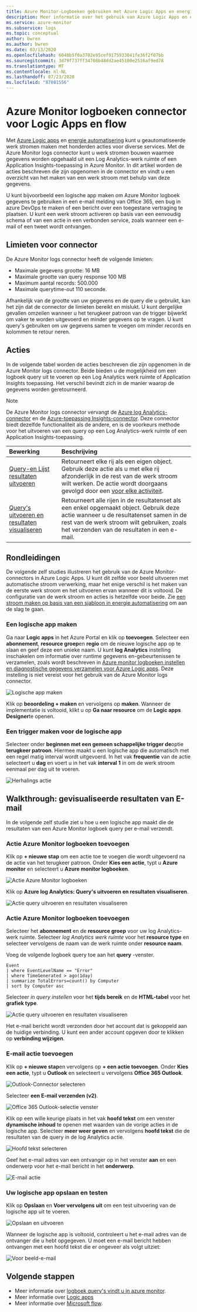 ```yaml
---
title: Azure Monitor-Logboeken gebruiken met Azure Logic Apps en energie automatisering
description: Meer informatie over het gebruik van Azure Logic Apps en energie automatisering om Herhaal bare processen snel te automatiseren met behulp van de Azure Monitor-connector.
ms.service: azure-monitor
ms.subservice: logs
ms.topic: conceptual
author: bwren
ms.author: bwren
ms.date: 03/13/2020
ms.openlocfilehash: 6048b5f0a3702e95cef9175933041fe36f2f07bb
ms.sourcegitcommit: 3d79f737ff34708b48dd2ae45100e2516af9ed78
ms.translationtype: MT
ms.contentlocale: nl-NL
ms.lasthandoff: 07/23/2020
ms.locfileid: "87081556"
---
```

# <a name="azure-monitor-logs-connector-for-logic-apps-and-flow"></a>Azure Monitor logboeken connector voor Logic Apps en flow
Met [Azure Logic apps](../../logic-apps/index.yml) en [energie automatisering](https://ms.flow.microsoft.com) kunt u geautomatiseerde werk stromen maken met honderden acties voor diverse services. Met de Azure Monitor logs connector kunt u werk stromen bouwen waarmee gegevens worden opgehaald uit een Log Analytics-werk ruimte of een Application Insights-toepassing in Azure Monitor. In dit artikel worden de acties beschreven die zijn opgenomen in de connector en vindt u een overzicht van het maken van een werk stroom met behulp van deze gegevens.

U kunt bijvoorbeeld een logische app maken om Azure Monitor logboek gegevens te gebruiken in een e-mail melding van Office 365, een bug in azure DevOps te maken of een bericht over een toegestane vertraging te plaatsen.  U kunt een werk stroom activeren op basis van een eenvoudig schema of van een actie in een verbonden service, zoals wanneer een e-mail of een tweet wordt ontvangen. 

## <a name="connector-limits"></a>Limieten voor connector
De Azure Monitor logs connector heeft de volgende limieten:
* Maximale gegevens grootte: 16 MB
* Maximale grootte van query response 100 MB
* Maximum aantal records: 500.000
* Maximale querytime-out 110 seconde.

Afhankelijk van de grootte van uw gegevens en de query die u gebruikt, kan het zijn dat de connector de limieten bereikt en mislukt. U kunt dergelijke gevallen omzeilen wanneer u het terugkeer patroon van de trigger bijwerkt om vaker te worden uitgevoerd en minder gegevens op te vragen. U kunt query's gebruiken om uw gegevens samen te voegen om minder records en kolommen te retour neren.

## <a name="actions"></a>Acties
In de volgende tabel worden de acties beschreven die zijn opgenomen in de Azure Monitor logs connector. Beide bieden u de mogelijkheid om een logboek query uit te voeren op een Log Analytics werk ruimte of Application Insights toepassing. Het verschil bevindt zich in de manier waarop de gegevens worden geretourneerd.

> [!NOTE]
> De Azure Monitor logs connector vervangt de [Azure log Analytics-connector](/connectors/azureloganalytics/) en de [Azure-toepassing Insights-connector](/connectors/applicationinsights/). Deze connector biedt dezelfde functionaliteit als de andere, en is de voorkeurs methode voor het uitvoeren van een query op een Log Analytics-werk ruimte of een Application Insights-toepassing.


| Bewerking | Beschrijving |
|:---|:---|
| [Query-en Lijst resultaten uitvoeren](/connectors/azuremonitorlogs/#run-query-and-list-results) | Retourneert elke rij als een eigen object. Gebruik deze actie als u met elke rij afzonderlijk in de rest van de werk stroom wilt werken. De actie wordt doorgaans gevolgd door een [voor elke activiteit](../../logic-apps/logic-apps-control-flow-loops.md#foreach-loop). |
| [Query's uitvoeren en resultaten visualiseren](/connectors/azuremonitorlogs/#run-query-and-visualize-results) | Retourneert alle rijen in de resultatenset als een enkel opgemaakt object. Gebruik deze actie wanneer u de resultatenset samen in de rest van de werk stroom wilt gebruiken, zoals het verzenden van de resultaten in een e-mail.  |

## <a name="walkthroughs"></a>Rondleidingen
De volgende zelf studies illustreren het gebruik van de Azure Monitor-connectors in Azure Logic Apps. U kunt dit zelfde voor beeld uitvoeren met automatische stroom verwerking, maar het enige verschil is het maken van de eerste werk stroom en het uitvoeren ervan wanneer dit is voltooid. De configuratie van de werk stroom en acties is hetzelfde voor beide. Zie [een stroom maken op basis van een sjabloon in energie automatisering](/power-automate/get-started-logic-template) om aan de slag te gaan.


### <a name="create-a-logic-app"></a>Een logische app maken

Ga naar **Logic apps** in het Azure Portal en klik op **toevoegen**. Selecteer een **abonnement**, **resource groep**en **regio** om de nieuwe logische app op te slaan en geef deze een unieke naam. U kunt **log Analytics** instelling inschakelen om informatie over runtime gegevens en-gebeurtenissen te verzamelen, zoals wordt beschreven in [Azure monitor logboeken instellen en diagnostische gegevens verzamelen voor Azure Logic apps](../../logic-apps/monitor-logic-apps-log-analytics.md). Deze instelling is niet vereist voor het gebruik van de Azure Monitor logs connector.

![Logische app maken](media/logicapp-flow-connector/create-logic-app.png)


Klik op **beoordeling + maken** en vervolgens op **maken**. Wanneer de implementatie is voltooid, klikt u op **Ga naar resource** om de **Logic apps Designer**te openen.

### <a name="create-a-trigger-for-the-logic-app"></a>Een trigger maken voor de logische app
Selecteer onder **beginnen met een gemeen schappelijke trigger de**optie **terugkeer patroon**. Hiermee maakt u een logische app die automatisch met een regel matig interval wordt uitgevoerd. In het vak **frequentie** van de actie selecteert u **dag** en voert u in het vak **interval** **1** in om de werk stroom eenmaal per dag uit te voeren.

![Herhalings actie](media/logicapp-flow-connector/recurrence-action.png)

## <a name="walkthrough-mail-visualized-results"></a>Walkthrough: gevisualiseerde resultaten van E-mail
In de volgende zelf studie ziet u hoe u een logische app maakt die de resultaten van een Azure Monitor logboek query per e-mail verzendt. 

### <a name="add-azure-monitor-logs-action"></a>Actie Azure Monitor logboeken toevoegen
Klik op **+ nieuwe stap** om een actie toe te voegen die wordt uitgevoerd na de actie van het terugkeer patroon. Onder **Kies een actie**, typt u **Azure monitor** en selecteert u **Azure monitor logboeken**.

![Actie Azure Monitor logboeken](media/logicapp-flow-connector/select-azure-monitor-connector.png)

Klik op **Azure log Analytics: Query's uitvoeren en resultaten visualiseren**.

![Actie query uitvoeren en resultaten visualiseren](media/logicapp-flow-connector/select-query-action-visualize.png)


### <a name="add-azure-monitor-logs-action"></a>Actie Azure Monitor logboeken toevoegen

Selecteer het **abonnement** en de **resource groep** voor uw log Analytics-werk ruimte. Selecteer *log Analytics werk ruimte* voor het **resource type** en selecteer vervolgens de naam van de werk ruimte onder **resource naam**.

Voeg de volgende logboek query toe aan het **query** -venster.  

```Kusto
Event
| where EventLevelName == "Error" 
| where TimeGenerated > ago(1day)
| summarize TotalErrors=count() by Computer
| sort by Computer asc   
```

Selecteer *in query instellen* voor het **tijds bereik** en de **HTML-tabel** voor het **grafiek type**.
   
![Actie query uitvoeren en resultaten visualiseren](media/logicapp-flow-connector/run-query-visualize-action.png)

Het e-mail bericht wordt verzonden door het account dat is gekoppeld aan de huidige verbinding. U kunt een ander account opgeven door te klikken op **verbinding wijzigen**.

### <a name="add-email-action"></a>E-mail actie toevoegen

Klik op **+ nieuwe stap**en vervolgens op **+ een actie toevoegen**. Onder **Kies een actie**, typt u **Outlook** en selecteert u vervolgens **Office 365 Outlook**.

![Outlook-Connector selecteren](media/logicapp-flow-connector/select-outlook-connector.png)

Selecteer **een E-mail verzenden (v2)**.

![Office 365 Outlook-selectie venster](media/logicapp-flow-connector/select-mail-action.png)

Klik op een wille keurige plaats in het vak **hoofd tekst** om een venster **dynamische inhoud** te openen met waarden van de vorige acties in de logische app. Selecteer **meer weer geven** en vervolgens **hoofd tekst** die de resultaten van de query in de log Analytics actie.

![Hoofd tekst selecteren](media/logicapp-flow-connector/select-body.png)

Geef het e-mail adres van een ontvanger op in het venster **aan** en een onderwerp voor het e-mail bericht in het **onderwerp**. 

![E-mail actie](media/logicapp-flow-connector/mail-action.png)


### <a name="save-and-test-your-logic-app"></a>Uw logische app opslaan en testen
Klik op **Opslaan** en **Voer vervolgens uit** om een test uitvoering van de logische app uit te voeren.

![Opslaan en uitvoeren](media/logicapp-flow-connector/save-run.png)


Wanneer de logische app is voltooid, controleert u het e-mail adres van de ontvanger die u hebt opgegeven.  U moet een e-mail bericht hebben ontvangen met een hoofd tekst die er ongeveer als volgt uitziet:

![Voor beeld-e-mail](media/logicapp-flow-connector/sample-mail.png)



## <a name="next-steps"></a>Volgende stappen

- Meer informatie over [logboek query's vindt u in azure monitor](../log-query/log-query-overview.md).
- Meer informatie over [Logic apps](../../logic-apps/index.yml)
- Meer informatie over [Microsoft flow](https://ms.flow.microsoft.com).
